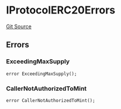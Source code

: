 # IProtocolERC20Errors
[Git Source](https://github.com/thrackle-io/tron/blob/d5c4da9c910c7f583b74a714399bd64fbb32b616/src/common/IErrors.sol)


## Errors
### ExceedingMaxSupply

```solidity
error ExceedingMaxSupply();
```

### CallerNotAuthorizedToMint

```solidity
error CallerNotAuthorizedToMint();
```

